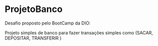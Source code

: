 # ProjetoBanco
Desafio proposto pelo BootCamp da DIO:

Projeto simples de  banco para fazer transações simples como (SACAR, DEPOSITAR, TRANSFERIR )
